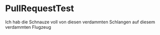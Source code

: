 # PullRequestTest

Ich hab die Schnauze voll von diesen verdammten Schlangen auf diesem verdammten Flugzeug